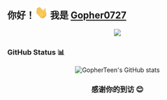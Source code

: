 ## 你好！<img src="https://raw.githubusercontent.com/parth-27/parth-27/master/Hi.gif" width="30px"> 我是 [Gopher0727](https://github.com/Gopher0727)

<div align="center">
<img src="https://cdn.cbd.int/anzhiyu-assets@1.0.11/image/common/github-info/personal-homepage-banner.jpg" />
</div>

### GitHub Status 📊

<div align="center">

![GopherTeen's GitHub stats](https://github-readme-stats.vercel.app/api?username=GopherTeen&show_icons=true&theme=radical)

### 感谢你的到访 😊
